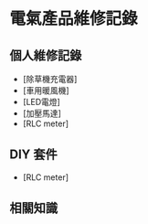 # 電氣產品維修記錄

## 個人維修記錄

- [除草機充電器]
- [車用暖風機]
- [LED電燈]
- [加壓馬達]
- [RLC meter]

## DIY 套件

- [RLC meter]

## 相關知識
